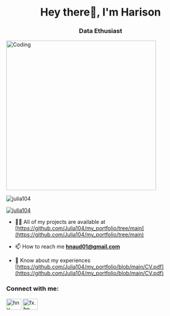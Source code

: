 
<h1 align="center">Hey there👋, I'm Harison </h1>
<h3 align="center">Data Ethusiast</h3>

<img align="center" alt="Coding" width="400" src="https://share.creavite.co/293DcNxq0GVScCP2.gif">

<p align="left"> <img src="https://komarev.com/ghpvc/?username=julia104&label=Profile%20views&color=0e75b6&style=flat" alt="julia104" /> </p>

<p align="left"> <a href="https://github.com/ryo-ma/github-profile-trophy"><img src="https://github-profile-trophy.vercel.app/?username=julia104" alt="julia104" /></a> </p>



- 👨‍💻 All of my projects are available at [https://github.com/Julia104/my_portfolio/tree/main](https://github.com/Julia104/my_portfolio/tree/main)

- 📫 How to reach me **hnaud01@gmail.com**

- 📄 Know about my experiences [https://github.com/Julia104/my_portfolio/blob/main/CV.pdf](https://github.com/Julia104/my_portfolio/blob/main/CV.pdf)

<h3 align="left">Connect with me:</h3>
<p align="left">
<a href="https://linkedin.com/in/hnv" target="blank"><img align="center" src="https://raw.githubusercontent.com/rahuldkjain/github-profile-readme-generator/master/src/images/icons/Social/linked-in-alt.svg" alt="hnv" height="30" width="40" /></a>
<a href="https://instagram.com/fx.hn" target="blank"><img align="center" src="https://raw.githubusercontent.com/rahuldkjain/github-profile-readme-generator/master/src/images/icons/Social/instagram.svg" alt="fx.hn" height="30" width="40" /></a>
</p>



